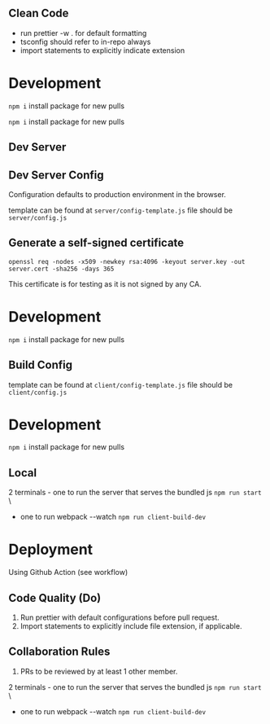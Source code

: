 ## Clean Code

- run prettier -w . for default formatting
- tsconfig should refer to in-repo always
- import statements to explicitly indicate extension

# Development

`npm i` install package for new pulls

`npm i` install package for new pulls

## Dev Server

## Dev Server Config

Configuration defaults to production environment in the browser.

template can be found at `server/config-template.js`
file should be `server/config.js`

## Generate a self-signed certificate

`openssl req -nodes -x509 -newkey rsa:4096 -keyout server.key -out server.cert -sha256 -days 365`

This certificate is for testing as it is not signed by any CA.

# Development

`npm i` install package for new pulls

## Build Config

template can be found at `client/config-template.js`
file should be `client/config.js`

# Development

`npm i` install package for new pulls

## Local

2 terminals - one to run the server that serves the bundled js `npm run start` \

- one to run webpack --watch `npm run client-build-dev`

# Deployment

Using Github Action (see workflow)

## Code Quality (Do)

1. Run prettier with default configurations before pull request.
2. Import statements to explicitly include file extension, if applicable.

## Collaboration Rules

1. PRs to be reviewed by at least 1 other member.

2 terminals - one to run the server that serves the bundled js `npm run start` \

- one to run webpack --watch `npm run client-build-dev`

